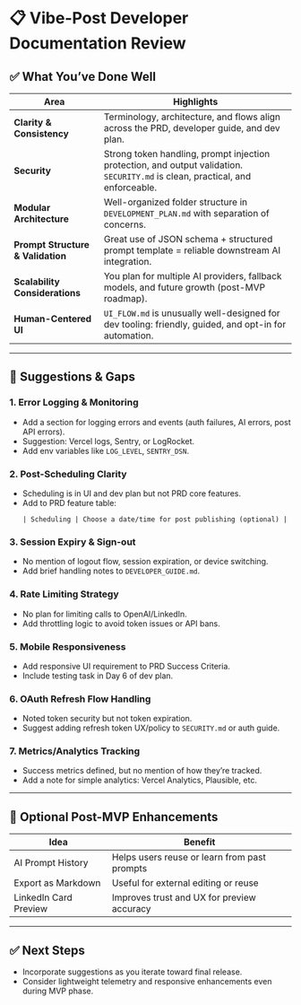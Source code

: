 # 📋 Vibe-Post Developer Documentation Review

## ✅ What You’ve Done Well

| Area | Highlights |
|------|------------|
| **Clarity & Consistency** | Terminology, architecture, and flows align across the PRD, developer guide, and dev plan. |
| **Security** | Strong token handling, prompt injection protection, and output validation. `SECURITY.md` is clean, practical, and enforceable. |
| **Modular Architecture** | Well-organized folder structure in `DEVELOPMENT_PLAN.md` with separation of concerns. |
| **Prompt Structure & Validation** | Great use of JSON schema + structured prompt template = reliable downstream AI integration. |
| **Scalability Considerations** | You plan for multiple AI providers, fallback models, and future growth (post-MVP roadmap). |
| **Human-Centered UI** | `UI_FLOW.md` is unusually well-designed for dev tooling: friendly, guided, and opt-in for automation. |

---

## 🧩 Suggestions & Gaps

### 1. Error Logging & Monitoring
- Add a section for logging errors and events (auth failures, AI errors, post API errors).
- Suggestion: Vercel logs, Sentry, or LogRocket.
- Add env variables like `LOG_LEVEL`, `SENTRY_DSN`.

### 2. Post-Scheduling Clarity
- Scheduling is in UI and dev plan but not PRD core features.
- Add to PRD feature table:
  ```
  | Scheduling | Choose a date/time for post publishing (optional) |
  ```

### 3. Session Expiry & Sign-out
- No mention of logout flow, session expiration, or device switching.
- Add brief handling notes to `DEVELOPER_GUIDE.md`.

### 4. Rate Limiting Strategy
- No plan for limiting calls to OpenAI/LinkedIn.
- Add throttling logic to avoid token issues or API bans.

### 5. Mobile Responsiveness
- Add responsive UI requirement to PRD Success Criteria.
- Include testing task in Day 6 of dev plan.

### 6. OAuth Refresh Flow Handling
- Noted token security but not token expiration.
- Suggest adding refresh token UX/policy to `SECURITY.md` or auth guide.

### 7. Metrics/Analytics Tracking
- Success metrics defined, but no mention of how they’re tracked.
- Add a note for simple analytics: Vercel Analytics, Plausible, etc.

---

## 🧠 Optional Post-MVP Enhancements

| Idea | Benefit |
|------|---------|
| AI Prompt History | Helps users reuse or learn from past prompts |
| Export as Markdown | Useful for external editing or reuse |
| LinkedIn Card Preview | Improves trust and UX for preview accuracy |

---

## ✅ Next Steps

- Incorporate suggestions as you iterate toward final release.
- Consider lightweight telemetry and responsive enhancements even during MVP phase.
